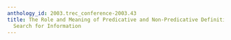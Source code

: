```yaml
---
anthology_id: 2003.trec_conference-2003.43
title: The Role and Meaning of Predicative and Non-Predicative Definitions in the
  Search for Information
---
```

